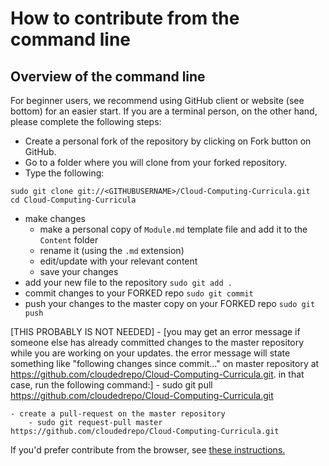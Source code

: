 # How to contribute from the command line

## Overview of the command line
For beginner users, we recommend using GitHub client or website (see bottom) for an easier start. If you are a terminal person, on the other hand, please complete the following steps:

- Create a personal fork of the repository by clicking on Fork button on GitHub. 
- Go to a folder where you will clone from your forked repository. 
- Type the following:
```
sudo git clone git://<GITHUBUSERNAME>/Cloud-Computing-Curricula.git
cd Cloud-Computing-Curricula
```
- make changes 
  - make a personal copy of `Module.md` template file and add it to the `Content` folder
  - rename it (using the `.md` extension) 
  - edit/update with your relevant content
  - save your changes
 - add your new file to the repository
       ```
       sudo git add .
       ```
 - commit changes to your FORKED repo
        ```
        sudo git commit
        ```
 - push your changes to the master copy on your FORKED repo
        ```
        sudo git push
        ```
        
[THIS PROBABLY IS NOT NEEDED]    - [you may get an error message if someone else has already committed changes to the master repository while you are working on your updates. the error message will state something like "following changes since commit..." on master repository at https://github.com/cloudedrepo/Cloud-Computing-Curricula.git. in that case, run the following command:]
        - sudo git pull https://github.com/cloudedrepo/Cloud-Computing-Curricula.git
    
    
    - create a pull-request on the master repository
        - sudo git request-pull master https://github.com/cloudedrepo/Cloud-Computing-Curricula.git
    

If you'd prefer contribute from the browser, see [these instructions.](https://github.com/cloudedrepo/Cloud-Computing-Curricula/blob/master/Core/HowToContributeBrowser.md)
